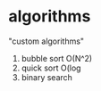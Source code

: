 # algorithms
"custom algorithms"
1) bubble sort O(N^2) 
2) quick sort O(log     
3) binary search            
      
         
     
   
   
   
  
 
  
